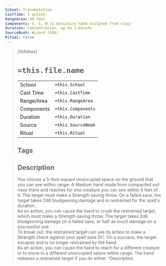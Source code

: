 ```yaml
---
School: Transmutation
CastTime: 1 action
RangeArea: 30 feet
Components: V, S, M (a miniature hand sculpted from clay)
Duration: Concentration, up to 1 minute
SourceBook: Wizard (XGE)
Ritual: False
---
```

> [!infobox]
>
> # `=this.file.name`
> |            |                    |
> | ---------- | ------------------ |
> | School     | `=this.School`     |
> | Cast Time  | `=this.CastTime`   |
> | Range/Area | `=this.RangeArea`  |
> | Components | `=this.Components` |
> | Duration   | `=this.Duration`   |
> | Source     | `=this.SourceBook` |
> | Ritual     | `=this.Ritual`     |
>## Tags
>

> ## Description
> You choose a 5-foot-square unoccupied space on the ground that you can see within range. A Medium hand made from compacted soil rises there and reaches for one creature you can see within 5 feet of it. The target must make a Strength saving throw. On a failed save, the target takes 2d6 bludgeoning damage and is restrained for the spell's duration.<br> As an action, you can cause the hand to crush the restrained target, which must make a Strength saving throw. The target takes 2d6 bludgeoning damage on a failed save, or half as much damage on a successful one.<br> To break out, the restrained target can use its action to make a Strength check against your spell save DC. On a success, the target escapes and is no longer restrained by the hand.<br> As an action, you can cause the hand to reach for a different creature or to move to a different unoccupied space within range. The hand releases a restrained target if you do either.
> ^Description